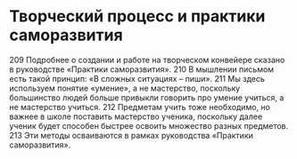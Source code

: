 # Творческий процесс и практики саморазвития

209 Подробнее о создании и работе на творческом конвейере сказано в руководстве «Практики саморазвития».
210 В мышлении письмом есть такой принцип: «В сложных ситуациях – пиши».
211 Мы здесь используем понятие «умение», а не мастерство, поскольку большинство людей больше привыкли говорить про умение учиться, а не мастерство учиться. 
212 Предметам учить тоже необходимо, но важнее в школе поставить мастерство ученика, поскольку далее ученик будет способен быстрее освоить множество разных предметов.
213 Эти методы осваиваются в рамках руководства «Практики саморазвития».
